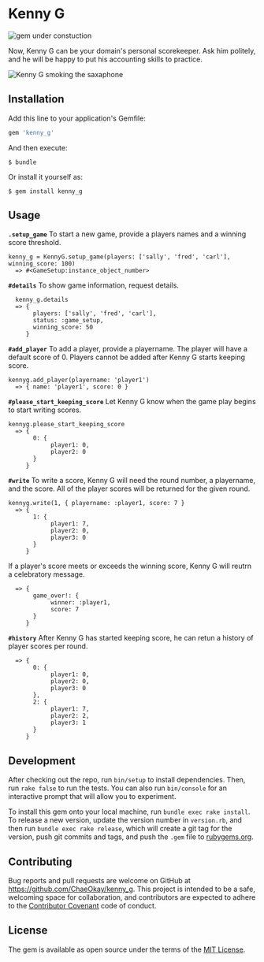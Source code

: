 # Kenny G

![gem under constuction](http://www.widdiful.co.uk/90/construction1.gif)

Now, Kenny G can be your domain's personal scorekeeper. Ask him politely, and he will be happy to put his accounting skills to practice.

![Kenny G smoking the saxaphone](http://33.media.tumblr.com/tumblr_lrfkpnKoei1ql60fno1_400.gif)


## Installation

Add this line to your application's Gemfile:

```ruby
gem 'kenny_g'
```

And then execute:

    $ bundle

Or install it yourself as:

    $ gem install kenny_g

## Usage

**`.setup_game`**
To start a new game, provide a players names and a winning score
threshold.

```
kenny_g = KennyG.setup_game(players: ['sally', 'fred', 'carl'], winning_score: 100)
  => #<GameSetup:instance_object_number>
```

**`#details`**
To show game information, request details.

```
  kenny_g.details
  => {
       players: ['sally', 'fred', 'carl'],
       status: :game_setup,
       winning_score: 50
     }
```


**`#add_player`**
To add a player, provide a playername. The player will have a default
score of 0. Players cannot be added after Kenny G starts
keeping score.

```
kennyg.add_player(playername: 'player1')
  => { name: 'player1', score: 0 }
```

**`#please_start_keeping_score`**
Let Kenny G know when the game play begins to start writing scores.

```
kennyg.please_start_keeping_score
  => {
       0: {
            player1: 0,
            player2: 0
       }
     }
```

**`#write`**
To write a score, Kenny G will need the round number, a playername, and
the score. All of the player scores will be returned for the given round.

```
kennyg.write(1, { playername: :player1, score: 7 }
  => {
       1: {
            player1: 7,
            player2: 0,
            player3: 0
       }
     }
```

If a player's score meets or exceeds the winning score, Kenny G will
reutrn a celebratory message.

```
  => {
       game_over!: {
            winner: :player1,
            score: 7
       }
     }

```

**`#history`**
After Kenny G has started keeping score, he can retun a history of
player scores per round.

```
  => {
       0: {
            player1: 0,
            player2: 0,
            player3: 0
       },
       2: {
            player1: 7,
            player2: 2,
            player3: 1
       }
     }
```


## Development

After checking out the repo, run `bin/setup` to install dependencies. Then, run `rake false` to run the tests. You can also run `bin/console` for an interactive prompt that will allow you to experiment.

To install this gem onto your local machine, run `bundle exec rake install`. To release a new version, update the version number in `version.rb`, and then run `bundle exec rake release`, which will create a git tag for the version, push git commits and tags, and push the `.gem` file to [rubygems.org](https://rubygems.org).

## Contributing

Bug reports and pull requests are welcome on GitHub at https://github.com/ChaeOkay/kenny_g. This project is intended to be a safe, welcoming space for collaboration, and contributors are expected to adhere to the [Contributor Covenant](contributor-covenant.org) code of conduct.


## License

The gem is available as open source under the terms of the [MIT License](http://opensource.org/licenses/MIT).

